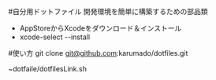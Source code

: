 #自分用ドットファイル
  開発環境を簡単に構築するための部品類

  * AppStoreからXcodeをダウンロード＆インストール
  * xcode-select --install

#使い方
  git clone git@github.com:karumado/dotfiles.git

  ~dotfaile/dotfilesLink.sh
